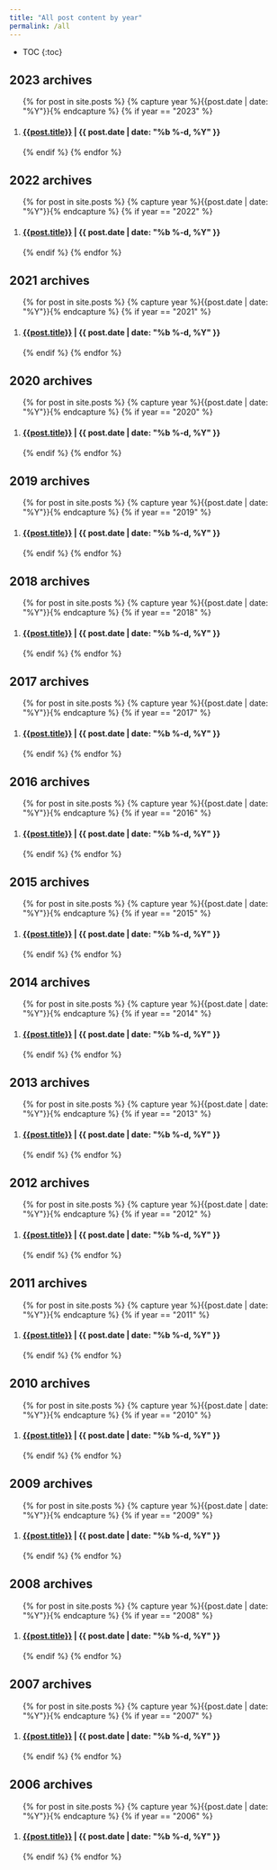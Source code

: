 ```yaml
---
title: "All post content by year"
permalink: /all
---
```


* TOC
{:toc}

<h2>2023 archives</h2>
<ol reversed="true">
    {% for post in site.posts %}
    {% capture year %}{{post.date | date: "%Y"}}{% endcapture %}
    {% if year == "2023" %}
    <li><h4 class="categoryArchive"><a href="{{ post.url | prepend: site.baseurl }}">{{post.title}}</a> <span class="postDate"> | {{ post.date | date: "%b %-d, %Y" }}</span></h4></li>
    {% endif %}
    {% endfor %}
</ol>

<h2>2022 archives</h2>
<ol reversed="true">
    {% for post in site.posts %}
    {% capture year %}{{post.date | date: "%Y"}}{% endcapture %}
    {% if year == "2022" %}
    <li><h4 class="categoryArchive"><a href="{{ post.url | prepend: site.baseurl }}">{{post.title}}</a> <span class="postDate"> | {{ post.date | date: "%b %-d, %Y" }}</span></h4></li>
    {% endif %}
    {% endfor %}
</ol>

<h2>2021 archives</h2>
<ol reversed="true">
    {% for post in site.posts %}
    {% capture year %}{{post.date | date: "%Y"}}{% endcapture %}
    {% if year == "2021" %}
    <li><h4 class="categoryArchive"><a href="{{ post.url | prepend: site.baseurl }}">{{post.title}}</a> <span class="postDate"> | {{ post.date | date: "%b %-d, %Y" }}</span></h4></li>
    {% endif %}
    {% endfor %}
</ol>

<h2>2020 archives</h2>
<ol reversed="true">
    {% for post in site.posts %}
    {% capture year %}{{post.date | date: "%Y"}}{% endcapture %}
    {% if year == "2020" %}
    <li><h4 class="categoryArchive"><a href="{{ post.url | prepend: site.baseurl }}">{{post.title}}</a> <span class="postDate"> | {{ post.date | date: "%b %-d, %Y" }}</span></h4></li>
    {% endif %}
    {% endfor %}
</ol>

<h2>2019 archives</h2>
<ol reversed="true">
    {% for post in site.posts %}
    {% capture year %}{{post.date | date: "%Y"}}{% endcapture %}
    {% if year == "2019" %}
    <li><h4 class="categoryArchive"><a href="{{ post.url | prepend: site.baseurl }}">{{post.title}}</a> <span class="postDate"> | {{ post.date | date: "%b %-d, %Y" }}</span></h4></li>
    {% endif %}
    {% endfor %}
</ol>

<h2>2018 archives</h2>
<ol reversed="true">
    {% for post in site.posts %}
    {% capture year %}{{post.date | date: "%Y"}}{% endcapture %}
    {% if year == "2018" %}
    <li><h4 class="categoryArchive"><a href="{{ post.url | prepend: site.baseurl }}">{{post.title}}</a> <span class="postDate"> | {{ post.date | date: "%b %-d, %Y" }}</span></h4></li>
    {% endif %}
    {% endfor %}
</ol>

<h2>2017 archives</h2>
<ol reversed="true">
    {% for post in site.posts %}
    {% capture year %}{{post.date | date: "%Y"}}{% endcapture %}
    {% if year == "2017" %}
    <li><h4 class="categoryArchive"><a href="{{ post.url | prepend: site.baseurl }}">{{post.title}}</a> <span class="postDate"> | {{ post.date | date: "%b %-d, %Y" }}</span></h4></li>
    {% endif %}
    {% endfor %}
</ol>

<h2>2016 archives</h2>
<ol reversed="true">
    {% for post in site.posts %}
    {% capture year %}{{post.date | date: "%Y"}}{% endcapture %}
    {% if year == "2016" %}
    <li><h4 class="categoryArchive"><a href="{{ post.url | prepend: site.baseurl }}">{{post.title}}</a> <span class="postDate"> | {{ post.date | date: "%b %-d, %Y" }}</span></h4></li>
    {% endif %}
    {% endfor %}
</ol>

<h2>2015 archives</h2>
<ol reversed="true">
    {% for post in site.posts %}
    {% capture year %}{{post.date | date: "%Y"}}{% endcapture %}
    {% if year == "2015" %}
    <li><h4 class="categoryArchive"><a href="{{ post.url | prepend: site.baseurl }}">{{post.title}}</a> <span class="postDate"> | {{ post.date | date: "%b %-d, %Y" }}</span></h4></li>
    {% endif %}
    {% endfor %}
</ol>

<h2>2014 archives</h2>
<ol reversed="true">
    {% for post in site.posts %}
    {% capture year %}{{post.date | date: "%Y"}}{% endcapture %}
    {% if year == "2014" %}
    <li><h4 class="categoryArchive"><a href="{{ post.url | prepend: site.baseurl }}">{{post.title}}</a> <span class="postDate"> | {{ post.date | date: "%b %-d, %Y" }}</span></h4></li>
    {% endif %}
    {% endfor %}
</ol>

<h2>2013 archives</h2>
<ol reversed="true">
    {% for post in site.posts %}
    {% capture year %}{{post.date | date: "%Y"}}{% endcapture %}
    {% if year == "2013" %}
    <li><h4 class="categoryArchive"><a href="{{ post.url | prepend: site.baseurl }}">{{post.title}}</a> <span class="postDate"> | {{ post.date | date: "%b %-d, %Y" }}</span></h4></li>
    {% endif %}
    {% endfor %}
</ol>

<h2>2012 archives</h2>
<ol reversed="true">
    {% for post in site.posts %}
    {% capture year %}{{post.date | date: "%Y"}}{% endcapture %}
    {% if year == "2012" %}
    <li><h4 class="categoryArchive"><a href="{{ post.url | prepend: site.baseurl }}">{{post.title}}</a> <span class="postDate"> | {{ post.date | date: "%b %-d, %Y" }}</span></h4></li>
    {% endif %}
    {% endfor %}
</ol>

<h2>2011 archives</h2>
<ol reversed="true">
    {% for post in site.posts %}
    {% capture year %}{{post.date | date: "%Y"}}{% endcapture %}
    {% if year == "2011" %}
    <li><h4 class="categoryArchive"><a href="{{ post.url | prepend: site.baseurl }}">{{post.title}}</a> <span class="postDate"> | {{ post.date | date: "%b %-d, %Y" }}</span></h4></li>
    {% endif %}
    {% endfor %}
</ol>

<h2>2010 archives</h2>
<ol reversed="true">
    {% for post in site.posts %}
    {% capture year %}{{post.date | date: "%Y"}}{% endcapture %}
    {% if year == "2010" %}
    <li><h4 class="categoryArchive"><a href="{{ post.url | prepend: site.baseurl }}">{{post.title}}</a> <span class="postDate"> | {{ post.date | date: "%b %-d, %Y" }}</span></h4></li>
    {% endif %}
    {% endfor %}
</ol>

<h2>2009 archives</h2>
<ol reversed="true">
    {% for post in site.posts %}
    {% capture year %}{{post.date | date: "%Y"}}{% endcapture %}
    {% if year == "2009" %}
    <li><h4 class="categoryArchive"><a href="{{ post.url | prepend: site.baseurl }}">{{post.title}}</a> <span class="postDate"> | {{ post.date | date: "%b %-d, %Y" }}</span></h4></li>
    {% endif %}
    {% endfor %}
</ol>

<h2>2008 archives</h2>
<ol reversed="true">
    {% for post in site.posts %}
    {% capture year %}{{post.date | date: "%Y"}}{% endcapture %}
    {% if year == "2008" %}
    <li><h4 class="categoryArchive"><a href="{{ post.url | prepend: site.baseurl }}">{{post.title}}</a> <span class="postDate"> | {{ post.date | date: "%b %-d, %Y" }}</span></h4></li>
    {% endif %}
    {% endfor %}
</ol>

<h2>2007 archives</h2>
<ol reversed="true">
    {% for post in site.posts %}
    {% capture year %}{{post.date | date: "%Y"}}{% endcapture %}
    {% if year == "2007" %}
    <li><h4 class="categoryArchive"><a href="{{ post.url | prepend: site.baseurl }}">{{post.title}}</a> <span class="postDate"> | {{ post.date | date: "%b %-d, %Y" }}</span></h4></li>
    {% endif %}
    {% endfor %}
</ol>

<h2>2006 archives</h2>
<ol reversed="true">
    {% for post in site.posts %}
    {% capture year %}{{post.date | date: "%Y"}}{% endcapture %}
    {% if year == "2006" %}
    <li><h4 class="categoryArchive"><a href="{{ post.url | prepend: site.baseurl }}">{{post.title}}</a> <span class="postDate"> | {{ post.date | date: "%b %-d, %Y" }}</span></h4></li>
    {% endif %}
    {% endfor %}
</ol>




